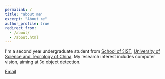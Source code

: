 ```yaml
---
permalink: /
title: "about me"
excerpt: "About me"
author_profile: true
redirect_from: 
  - /about/
  - /about.html
---
```


I'm a second year undergraduate student from [School of SIST](https://sist.ustc.edu.cn/), [University of Science and Tecnology of China](https://www.ustc.edu.cn/). My research interest includes computer vision, aiming at 3d object detection.


[Email](mailto:zjb19990529@mail.ustc.edu.cn) 

